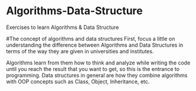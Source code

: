 # Algorithms-Data-Structure
Exercises to learn Algorithms &amp; Data Structure

#The concept of algorithms and data structures
First, focus a little on understanding the difference between Algorithms and Data Structures in terms of the way they are given in universities and institutes.

Algorithms learn from them how to think and analyze while writing the code until you reach the result that you want to get, so this is the entrance to programming.
Data structures in general are how they combine algorithms with OOP concepts such as Class, Object, Inheritance, etc.
